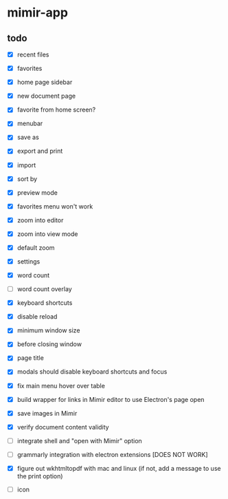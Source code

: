 # mimir-app

## todo

- [x] recent files
- [x] favorites
- [x] home page sidebar
- [x] new document page
- [x] favorite from home screen?
- [x] menubar
- [x] save as
- [x] export and print
- [x] import
- [x] sort by
- [x] preview mode
- [x] favorites menu won't work
- [x] zoom into editor
- [x] zoom into view mode
- [x] default zoom
- [x] settings
- [x] word count
- [ ] word count overlay
- [x] keyboard shortcuts
- [x] disable reload
- [x] minimum window size
- [x] before closing window
- [x] page title

- [x] modals should disable keyboard shortcuts and focus
- [x] fix main menu hover over table
- [x] build wrapper for links in Mimir editor to use Electron's page open
- [x] save images in Mimir
- [x] verify document content validity

- [ ] integrate shell and "open with Mimir" option
- [ ] grammarly integration with electron extensions [DOES NOT WORK]
- [x] figure out wkhtmltopdf with mac and linux (if not, add a message to use the print option)
- [ ] icon